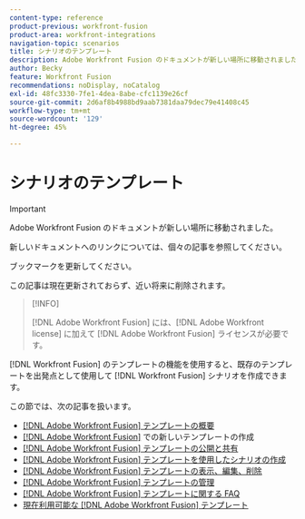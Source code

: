 ```yaml
---
content-type: reference
product-previous: workfront-fusion
product-area: workfront-integrations
navigation-topic: scenarios
title: シナリオのテンプレート
description: Adobe Workfront Fusion のドキュメントが新しい場所に移動されました。 この記事は廃止されましたが、この機能を説明する新しい記事へのリンクが含まれています。
author: Becky
feature: Workfront Fusion
recommendations: noDisplay, noCatalog
exl-id: 48fc3330-7fe1-4dea-8abe-cfc1139e26cf
source-git-commit: 2d6af8b4988bd9aab7381daa79dec79e41408c45
workflow-type: tm+mt
source-wordcount: '129'
ht-degree: 45%

---
```


# シナリオのテンプレート

>[!IMPORTANT]
>
>Adobe Workfront Fusion のドキュメントが新しい場所に移動されました。
>
>新しいドキュメントへのリンクについては、個々の記事を参照してください。
>
>ブックマークを更新してください。
>
>この記事は現在更新されておらず、近い将来に削除されます。

>[!INFO]
>
>[!DNL Adobe Workfront Fusion] には、[!DNL Adobe Workfront license] に加えて [!DNL Adobe Workfront Fusion] ライセンスが必要です。

[!DNL Workfront Fusion] のテンプレートの機能を使用すると、既存のテンプレートを出発点として使用して [!DNL Workfront Fusion] シナリオを作成できます。

この節では、次の記事を扱います。

* [[!DNL Adobe Workfront Fusion] テンプレートの概要](/help/quicksilver/workfront-fusion/scenarios/templates/fusion-templates-overview.md)
* [ [!DNL Adobe Workfront Fusion]](../../../workfront-fusion/scenarios/templates/create-new-fusion-templates.md) での新しいテンプレートの作成
* [ [!DNL Adobe Workfront Fusion]  テンプレートの公開と共有](../../../workfront-fusion/scenarios/templates/publish-and-share-fusion-templates.md)
* [ [!DNL Adobe Workfront Fusion]  テンプレートを使用したシナリオの作成](../../../workfront-fusion/scenarios/templates/create-scenarios-with-fusion-templates.md)
* [ [!DNL Adobe Workfront Fusion]  テンプレートの表示、編集、削除](../../../workfront-fusion/scenarios/templates/view-edit-and-delete-fusion-templates.md)
* [[!DNL Adobe Workfront Fusion] テンプレートの管理](../../../workfront-fusion/scenarios/templates/fusion-templates-adminstration.md)
* [[!DNL Adobe Workfront Fusion] テンプレートに関する FAQ](../../../workfront-fusion/scenarios/templates/fusion-templates-faqs.md)
* [現在利用可能な  [!DNL Adobe Workfront Fusion]  テンプレート](../../../workfront-fusion/scenarios/templates/currently-available-fusion-templates.md)
